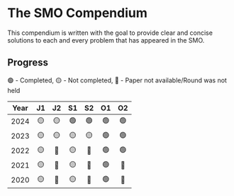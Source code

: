 # The SMO Compendium

This compendium is written with the goal to provide clear and concise solutions to each
and every problem that has appeared in the SMO.

## Progress

🟢 - Completed, 🟡 - Not completed, 🔴 - Paper not available/Round was not held

| Year | J1  | J2  | S1  | S2  | O1  | O2  |
| :--: | :-: | :-: | :-: | :-: | :-: | :-: |
| 2024 | 🟡 | 🟡 | 🟢 | 🟢 | 🟢 | 🟢 |
| 2023 | 🟡 | 🟡 | 🟡 | 🟡 | 🟢 | 🟢 |
| 2022 | 🟡 | 🔴 | 🟡 | 🔴 | 🟢 | 🟢 |
| 2021 | 🟡 | 🔴 | 🟡 | 🔴 | 🟢 | 🔴 |
| 2020 | 🟡 | 🔴 | 🟡 | 🔴 | 🟢 | 🔴 |

